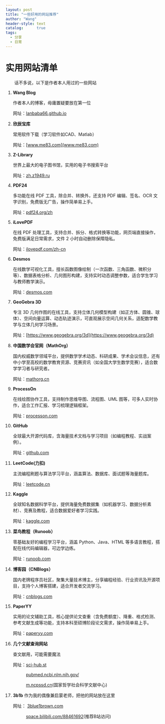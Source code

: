 ```yaml
---
layout: post
title: "一些好用的网站推荐"
author: "Wang"
header-style: text
catalog:      true
tags:
  - 分享
  - 日常
---
```


# 实用网站清单
&emsp;&emsp;话不多说，以下是作者本人用过的一些网站

1. **Wang Blog**

    作者本人的博客，毋庸置疑要放在第一位
   
    网址：[lanbaba66.github.io](https://lanbaba66.github.io/)

2. **欣辰宝库**

    常用软件下载（学习软件如CAD、Matlab）

    网址：[www.me83.com](www.me83.com)

3. **Z-Library**

    世界上最大的电子图书馆，实用的电子书搜索平台

    网址：[zh.z1949.ru](https://zh.z1949.ru/)
    
4. **PDF24**

    多功能在线 PDF 工具，除合并、转换外，还支持 PDF 编辑、签名、OCR 文字识别，免费版无广告，操作简单易上手。

    网址：[pdf24.org/zh](https://www.pdf24.org/zh)

5. **iLovePDF**

    在线 PDF 处理工具，支持合并、拆分、格式转换等功能，网页端直接操作，免费版满足日常需求，文件 2 小时自动删除保障隐私。

    网址：[ilovepdf.com/zh-cn](https://www.ilovepdf.com/zh-cn)

6. **Desmos**

    在线数学可视化工具，擅长函数图像绘制（一次函数、三角函数、微积分等）、数据表格分析、几何图形构建，支持实时动态调整参数，适合学生学习与教师教学演示。

    网址：[desmos.com](https://www.desmos.com/)

7. **GeoGebra 3D**

    专注 3D 几何作图的在线工具，支持立体几何模型构建（如正方体、圆锥、球体）、空间向量运算、动态轨迹演示，可直观展示空间几何关系，适配数学教学与立体几何学习场景。

    网址：[https://www.geogebra.org/3d](https://www.geogebra.org/3d)

8. **中国数学会官网（MathOrg）**

    国内权威数学领域平台，提供数学学术动态、科研成果、学术会议信息，还有中小学至高校的数学教育资源、竞赛资讯（如全国大学生数学竞赛），适合数学学习者与研究者。

    网址：[mathorg.cn](https://www.mathorg.cn/)
   
9. **ProcessOn**

    在线绘图协作工具，支持制作思维导图、流程图、UML 图等，可多人实时协作，适合工作汇报、学习梳理逻辑框架。

    网址：[processon.com](https://www.processon.com/)

10. **GitHub**

    全球最大开源代码库，含海量技术文档与学习项目（如编程教程、实战案例）。

    网址：[github.com](https://github.com)

11. **LeetCode(力扣)**

    主流编程刷题与算法学习平台，涵盖算法、数据库、面试题等海量题库。
   
    网址：[leetcode.cn](https://leetcode.cn/)
   
12. **Kaggle**

    全球知名数据科学平台，提供海量免费数据集（如机器学习、数据分析素材）、竞赛及教程，适合数据爱好者学习实践。

    网址：[kaggle.com](https://www.kaggle.com/)

13. **菜鸟教程（Runoob）**

    零基础友好的编程学习平台，涵盖 Python、Java、HTML 等多语言教程，搭配在线代码编辑器，可边学边练。

    网址：[runoob.com](https://www.runoob.com/)
    
14. **博客园（CNBlogs）**

    国内老牌程序员社区，聚集大量技术博主，分享编程经验、行业资讯及开源项目，支持个人博客搭建，适合开发者交流学习。

    网址：[cnblogs.com](https://www.cnblogs.com/)

15. **PaperYY**

    实用的论文辅助工具，核心提供论文查重（含免费额度）、降重、格式检测、参考文献生成等功能，支持本科至硕博阶段论文需求，操作简单易上手。

    网址：[paperyy.com](https://www.paperyy.com/)

16. **几个文献查询网站**
    
    查文献用，可能需要魔法
    
    网址：[sci-hub.st](https://sci-hub.st/)

    &emsp;&emsp;&emsp;[pubmed.ncbi.nlm.nih.gov/](https://pubmed.ncbi.nlm.nih.gov/)

    &emsp;&emsp;&emsp;[m.ncpssd.cn](https://m.ncpssd.cn/)(国家哲学社会科学文献中心)

17. **3b1b**
    作为我的偶像兼启蒙老师，把他的网站放在这里
    
    网址： [3blue1brown.com](https://www.3blue1brown.com/)
    
    &emsp;&emsp;&emsp;[space.bilibili.com/88461692](https://space.bilibili.com/88461692)(推荐B站访问)



